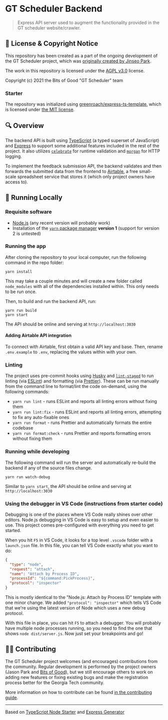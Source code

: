 # GT Scheduler Backend

> Express API server used to augment the functionality provided in the GT scheduler website/crawler.

## 📃 License & Copyright Notice

This repository has been created as a part of the ongoing development of the GT Scheduler project, which was [originally created by Jinseo Park](https://github.com/64json/gt-scheduler).

The work in this repository is licensed under the [AGPL v3.0](https://github.com/gt-scheduler/backend/blob/main/LICENSE) license.

Copyright (c) 2021 the Bits of Good "GT Scheduler" team

### Starter

The repository was initialized using [greenroach/express-ts-template](https://github.com/greenroach/express-ts-template), which is licensed under [the MIT license](https://github.com/greenroach/express-ts-template/blob/main/LICENSE).

## 🔍 Overview

The backend API is built using [TypeScript](https://www.typescriptlang.org/) (a typed superset of JavaScript) and [Express](https://expressjs.com/) to support some additional features included in the rest of the project. It also utilizes [`celebrate`](https://github.com/arb/celebrate#readme) for runtime validation and [`morgan`](https://github.com/expressjs/morgan#readme) for HTTP logging.

To implement the feedback submission API, the backend validates and then forwards the submitted data from the frontend to [Airtable](https://airtable.com/), a free small-scale spreadsheet service that stores it (which only project owners have access to).

## 🚀 Running Locally

### Requisite software

- [Node.js](https://nodejs.org/en/) (any recent version will probably work)
- Installation of the [`yarn` package manager](https://classic.yarnpkg.com/en/docs/install/) **version 1** (support for version 2 is untested)

### Running the app

After cloning the repository to your local computer, run the following command in the repo folder:

```
yarn install
```

This may take a couple minutes and will create a new folder called `node_modules` with all of the dependencies installed within. This only needs to be run once.

Then, to build and run the backend API, run:

```
yarn run build
yarn start
```

The API should be online and serving at `http://localhost:3030`

#### Adding Airtable API integration

To connect with Airtable, first obtain a valid API key and base. Then, rename `.env.example` to `.env`, replacing the values within with your own.

### Linting

The project uses pre-commit hooks using [Husky](https://typicode.github.io/husky/#/) and [`lint-staged`](https://www.npmjs.com/package/lint-staged) to run linting (via [ESLint](https://eslint.org/)) and formatting (via [Prettier](https://prettier.io/)). These can be run manually from the command line to format/lint the code on-demand, using the following commands:

- `yarn run lint` - runs ESLint and reports all linting errors without fixing them
- `yarn run lint:fix` - runs ESLint and reports all linting errors, attempting to fix any auto-fixable ones
- `yarn run format` - runs Prettier and automatically formats the entire codebase
- `yarn run format:check` - runs Prettier and reports formatting errors without fixing them

### Running while developing

The following command will run the server and automatically re-build the backend if any of the source files change.

```
yarn run watch-debug
```

Similar to `yarn start`, the API should be online and serving at `http://localhost:3030`

### Using the debugger in VS Code (instructions from starter code)

Debugging is one of the places where VS Code really shines over other editors. Node.js debugging in VS Code is easy to setup and even easier to use. This project comes pre-configured with everything you need to get started.

When you hit `F5` in VS Code, it looks for a top level `.vscode` folder with a `launch.json` file. In this file, you can tell VS Code exactly what you want to do:

```json
{
  "type": "node",
  "request": "attach",
  "name": "Attach by Process ID",
  "processId": "${command:PickProcess}",
  "protocol": "inspector"
}
```

This is mostly identical to the "Node.js: Attach by Process ID" template with one minor change. We added `"protocol": "inspector"` which tells VS Code that we're using the latest version of Node which uses a new debug protocol.

With this file in place, you can hit `F5` to attach a debugger. You will probably have multiple node processes running, so you need to find the one that shows `node dist/server.js`. Now just set your breakpoints and go!

## 👩‍💻 Contributing

The GT Scheduler project welcomes (and encourages) contributions from the community. Regular development is performed by the project owners (Jason Park and [Bits of Good](https://bitsofgood.org/)), but we still encourage others to work on adding new features or fixing existing bugs and make the registration process better for the Georgia Tech community.

More information on how to contribute can be found [in the contributing guide](/CONTRIBUTING.md).

---

Based on [TypeScript Node Starter](https://github.com/Microsoft/TypeScript-Node-Starter) and [Express Generator](https://github.com/expressjs/generator)
